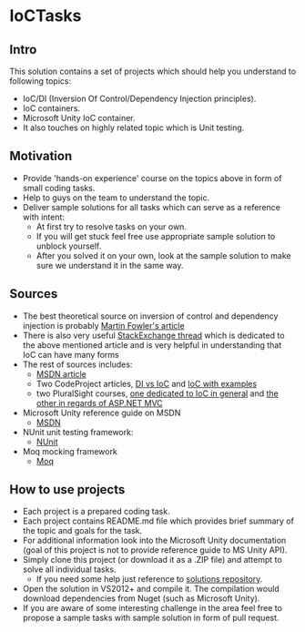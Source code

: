 # IoCTasks

## Intro

This solution contains a set of projects which should help you understand to following topics:

* IoC/DI (Inversion Of Control/Dependency Injection principles).
* IoC containers.
* Microsoft Unity IoC container.
* It also touches on highly related topic which is Unit testing.

## Motivation
* Provide 'hands-on experience' course on the topics above in form of small coding tasks.
* Help to guys on the team to understand the topic.
* Deliver sample solutions for all tasks which can serve as a reference with intent:
  * At first try to resolve tasks on your own. 
  * If you will get stuck feel free use appropriate sample solution to unblock yourself.
  * After you solved it on your own, look at the sample solution to make sure we understand it in the same way.

## Sources

* The best theoretical source on inversion of control and dependency injection is probably [Martin Fowler's article](http://martinfowler.com/articles/injection.html)
* There is also very useful [StackExchange thread](http://programmers.stackexchange.com/a/205686) 
  which is dedicated to the above mentioned article and is very helpful in understanding that IoC can have many forms
* The rest of sources includes:
  * [MSDN article](http://msdn.microsoft.com/en-us/library/ff921087.aspx)
  * Two CodeProject articles, [DI vs IoC](http://www.codeproject.com/Articles/592372/Dependency-Injection-DI-vs-Inversion-of-Control-IO) 
    and [IoC with examples](http://www.codeproject.com/Articles/380748/Inversion-of-Control-Overview-with-Examples)
  * two PluralSight courses, [one dedicated to IoC in general](http://www.pluralsight.com/courses/inversion-of-control) 
    and [the other in regards of ASP.NET MVC](http://www.pluralsight.com/courses/ioc-aspdotnet-mvc4)
* Microsoft Unity reference guide on MSDN
  * [MSDN](http://msdn.microsoft.com/en-us/library/dn178463%28v=pandp.30%29.aspx)
* NUnit unit testing framework:
  * [NUnit](http://www.nunit.org)
* Moq mocking framework
  * [Moq](https://github.com/Moq/moq4)

## How to use projects

* Each project is a prepared coding task.
* Each project contains README.md file which provides brief summary of the topic and goals for the task.
* For additional information look into the Microsoft Unity documentation (goal of this project is not to provide reference guide to MS Unity API).
* Simply clone this project (or download it as a .ZIP file) and attempt to solve all individual tasks.
  * If you need some help just reference to [solutions repository](https://github.com/IoCHowTo/IoCTasksSolutions).
* Open the solution in VS2012+ and compile it. The compilation would download dependencies from Nuget (such as Microsoft Unity).
* If you are aware of some interesting challenge in the area feel free to propose a sample tasks with sample solution
  in form of pull request.
